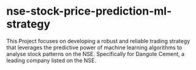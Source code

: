# nse-stock-price-prediction-ml-strategy
This Project focuses on developing a robust and reliable trading strategy that leverages the predictive power of machine learning algorithms to analyse stock patterns on the NSE. Specifically for Dangote Cement, a leading company listed on the NSE. 
